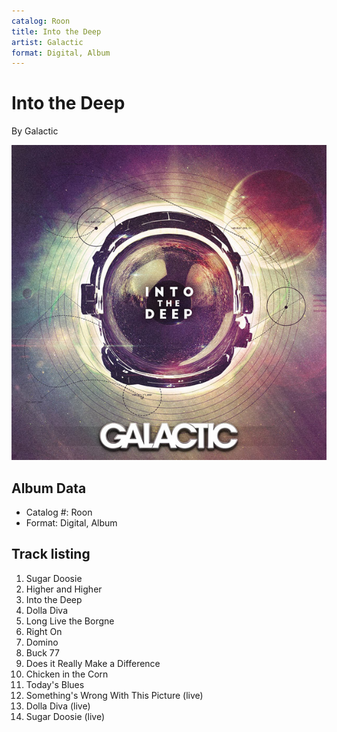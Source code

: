 ```yaml
---
catalog: Roon
title: Into the Deep
artist: Galactic
format: Digital, Album
---
```


# Into the Deep

By Galactic

![](../../assets/albumcovers/Galactic-Into_the_Deep.png)

## Album Data

- Catalog #: Roon
- Format: Digital, Album


## Track listing


1. Sugar Doosie
2. Higher and Higher
3. Into the Deep
4. Dolla Diva
5. Long Live the Borgne
6. Right On
7. Domino
8. Buck 77
9. Does it Really Make a Difference
10. Chicken in the Corn
11. Today's Blues
12. Something's Wrong With This Picture (live)
13. Dolla Diva (live)
14. Sugar Doosie (live)

